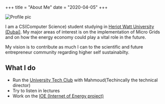 +++
title = "About Me"
date = "2020-04-05"
+++


![Profile pic](https://avatars3.githubusercontent.com/u/31743758?s=460&u=752f3c13da623c3361b8c1500e85a3f735c0f3c8&v=4)

 I am a CS(Computer Science) student studying in [Heriot Watt University (Dubai)](https://hw.ac.uk). My major areas of interest is on the implementation of Micro Grids and on how the
 energy economy could play a vital role in the future.


 My vision is to contribute as much I can to the scientific and future entrepreneur community regarding higher self sustainabilty.

## What I do

* Run the [University Tech Club](https://hwtech.club) with Mahmoud(Techincally the technical director)
* Try to listen in lectures
* Work on the [IOE (Internet of Energy project)](https://ioe.hwtech.club)
